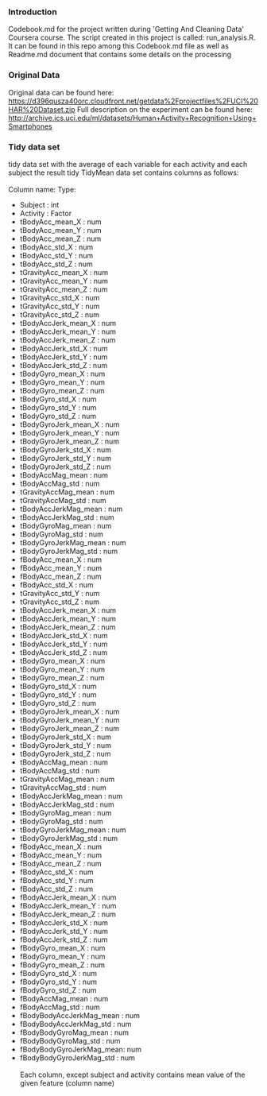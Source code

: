 ### Introduction
Codebook.md for the project written during 'Getting And Cleaning Data' Coursera course.
The script created in this project is called: run_analysis.R. It can be found in this repo among this Codebook.md
file as well as Readme.md document that contains some details on the processing

### Original Data
Original data can be found here: https://d396qusza40orc.cloudfront.net/getdata%2Fprojectfiles%2FUCI%20HAR%20Dataset.zip 
Full description on the experiment can be found here: http://archive.ics.uci.edu/ml/datasets/Human+Activity+Recognition+Using+Smartphones 

### Tidy data set
tidy data set with the average of each variable for each activity and each subject
the result tidy TidyMean data set contains columns as follows: <br><br>
Column name:               Type:
- Subject                  : int
- Activity                 : Factor
- tBodyAcc_mean_X          : num
- tBodyAcc_mean_Y          : num
- tBodyAcc_mean_Z          : num
- tBodyAcc_std_X           : num
- tBodyAcc_std_Y           : num
- tBodyAcc_std_Z           : num
- tGravityAcc_mean_X       : num
- tGravityAcc_mean_Y       : num
- tGravityAcc_mean_Z       : num
- tGravityAcc_std_X        : num
- tGravityAcc_std_Y        : num
- tGravityAcc_std_Z        : num
- tBodyAccJerk_mean_X      : num
- tBodyAccJerk_mean_Y      : num
- tBodyAccJerk_mean_Z      : num
- tBodyAccJerk_std_X       : num
- tBodyAccJerk_std_Y       : num
- tBodyAccJerk_std_Z       : num
- tBodyGyro_mean_X         : num
- tBodyGyro_mean_Y         : num
- tBodyGyro_mean_Z         : num
- tBodyGyro_std_X          : num
- tBodyGyro_std_Y          : num
- tBodyGyro_std_Z          : num
- tBodyGyroJerk_mean_X     : num
- tBodyGyroJerk_mean_Y     : num
- tBodyGyroJerk_mean_Z     : num
- tBodyGyroJerk_std_X      : num
- tBodyGyroJerk_std_Y      : num
- tBodyGyroJerk_std_Z      : num
- tBodyAccMag_mean         : num
- tBodyAccMag_std          : num
- tGravityAccMag_mean      : num
- tGravityAccMag_std       : num
- tBodyAccJerkMag_mean     : num
- tBodyAccJerkMag_std      : num
- tBodyGyroMag_mean        : num
- tBodyGyroMag_std         : num
- tBodyGyroJerkMag_mean    : num
- tBodyGyroJerkMag_std     : num
- fBodyAcc_mean_X          : num
- fBodyAcc_mean_Y          : num
- fBodyAcc_mean_Z          : num
- fBodyAcc_std_X           : num
- tGravityAcc_std_Y        : num
- tGravityAcc_std_Z        : num
- tBodyAccJerk_mean_X      : num
- tBodyAccJerk_mean_Y      : num
- tBodyAccJerk_mean_Z      : num
- tBodyAccJerk_std_X       : num
- tBodyAccJerk_std_Y       : num
- tBodyAccJerk_std_Z       : num
- tBodyGyro_mean_X         : num
- tBodyGyro_mean_Y         : num
- tBodyGyro_mean_Z         : num
- tBodyGyro_std_X          : num
- tBodyGyro_std_Y          : num
- tBodyGyro_std_Z          : num
- tBodyGyroJerk_mean_X     : num
- tBodyGyroJerk_mean_Y     : num
- tBodyGyroJerk_mean_Z     : num
- tBodyGyroJerk_std_X      : num
- tBodyGyroJerk_std_Y      : num
- tBodyGyroJerk_std_Z      : num
- tBodyAccMag_mean         : num
- tBodyAccMag_std          : num
- tGravityAccMag_mean      : num
- tGravityAccMag_std       : num
- tBodyAccJerkMag_mean     : num
- tBodyAccJerkMag_std      : num
- tBodyGyroMag_mean        : num
- tBodyGyroMag_std         : num
- tBodyGyroJerkMag_mean    : num
- tBodyGyroJerkMag_std     : num
- fBodyAcc_mean_X          : num
- fBodyAcc_mean_Y          : num
- fBodyAcc_mean_Z          : num
- fBodyAcc_std_X           : num
- fBodyAcc_std_Y           : num
- fBodyAcc_std_Z           : num
- fBodyAccJerk_mean_X      : num
- fBodyAccJerk_mean_Y      : num
- fBodyAccJerk_mean_Z      : num
- fBodyAccJerk_std_X       : num
- fBodyAccJerk_std_Y       : num
- fBodyAccJerk_std_Z       : num
- fBodyGyro_mean_X         : num
- fBodyGyro_mean_Y         : num
- fBodyGyro_mean_Z         : num
- fBodyGyro_std_X          : num
- fBodyGyro_std_Y          : num
- fBodyGyro_std_Z          : num
- fBodyAccMag_mean         : num
- fBodyAccMag_std          : num
- fBodyBodyAccJerkMag_mean : num
- fBodyBodyAccJerkMag_std  : num
- fBodyBodyGyroMag_mean    : num
- fBodyBodyGyroMag_std     : num
- fBodyBodyGyroJerkMag_mean: num
- fBodyBodyGyroJerkMag_std : num
<br><br>
Each column, except subject and activity contains mean value of the given feature (column name)
<br>